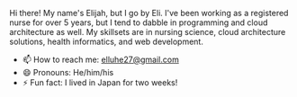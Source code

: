 Hi there! My name's Elijah, but I go by Eli. I've been working as a registered nurse for over 5 years, but I tend to dabble in programming and cloud architecture as well. My skillsets are in nursing science, cloud architecture solutions, health informatics, and web development.
 
- 📫 How to reach me: elluhe27@gmail.com
- 😄 Pronouns: He/him/his
- ⚡ Fun fact: I lived in Japan for two weeks!
